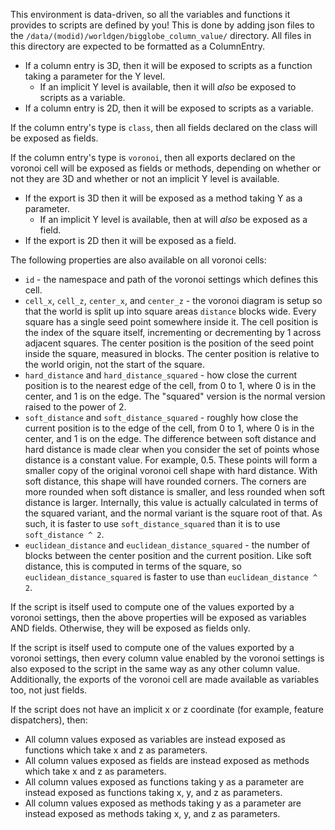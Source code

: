 This environment is data-driven, so all the variables and functions it provides to scripts are defined by you! This is done by adding json files to the `/data/(modid)/worldgen/bigglobe_column_value/` directory. All files in this directory are expected to be formatted as a ColumnEntry.
* If a column entry is 3D, then it will be exposed to scripts as a function taking a parameter for the Y level.
	* If an implicit Y level is available, then it will *also* be exposed to scripts as a variable.
* If a column entry is 2D, then it will be exposed to scripts as a variable.

If the column entry's type is `class`, then all fields declared on the class will be exposed as fields.

If the column entry's type is `voronoi`, then all exports declared on the voronoi cell will be exposed as fields or methods, depending on whether or not they are 3D and whether or not an implicit Y level is available.
* If the export is 3D then it will be exposed as a method taking Y as a parameter.
	* If an implicit Y level is available, then at will *also* be exposed as a field.
* If the export is 2D then it will be exposed as a field.

The following properties are also available on all voronoi cells:
* `id` - the namespace and path of the voronoi settings which defines this cell.
* `cell_x`, `cell_z`, `center_x`, and `center_z` - the voronoi diagram is setup so that the world is split up into square areas `distance` blocks wide. Every square has a single seed point somewhere inside it. The cell position is the index of the square itself, incrementing or decrementing by 1 across adjacent squares. The center position is the position of the seed point inside the square, measured in blocks. The center position is relative to the world origin, not the start of the square.
* `hard_distance` and `hard_distance_squared` - how close the current position is to the nearest edge of the cell, from 0 to 1, where 0 is in the center, and 1 is on the edge. The "squared" version is the normal version raised to the power of 2.
* `soft_distance` and `soft_distance_squared` - roughly how close the current position is to the edge of the cell, from 0 to 1, where 0 is in the center, and 1 is on the edge. The difference between soft distance and hard distance is made clear when you consider the set of points whose distance is a constant value. For example, 0.5. These points will form a smaller copy of the original voronoi cell shape with hard distance. With soft distance, this shape will have rounded corners. The corners are more rounded when soft distance is smaller, and less rounded when soft distance is larger. Internally, this value is actually calculated in terms of the squared variant, and the normal variant is the square root of that. As such, it is faster to use `soft_distance_squared` than it is to use `soft_distance ^ 2`.
* `euclidean_distance` and `euclidean_distance_squared` - the number of blocks between the center position and the current position. Like soft distance, this is computed in terms of the square, so `euclidean_distance_squared` is faster to use than `euclidean_distance ^ 2`.

If the script is itself used to compute one of the values exported by a voronoi settings, then the above properties will be exposed as variables AND fields. Otherwise, they will be exposed as fields only.

If the script is itself used to compute one of the values exported by a voronoi settings, then every column value enabled by the voronoi settings is also exposed to the script in the same way as any other column value. Additionally, the exports of the voronoi cell are made available as variables too, not just fields.

If the script does not have an implicit x or z coordinate (for example, feature dispatchers), then:
* All column values exposed as variables are instead exposed as functions which take x and z as parameters.
* All column values exposed as fields are instead exposed as methods which take x and z as parameters.
* All column values exposed as functions taking y as a parameter are instead exposed as functions taking x, y, and z as parameters.
* All column values exposed as methods taking y as a parameter are instead exposed as methods taking x, y, and z as parameters.